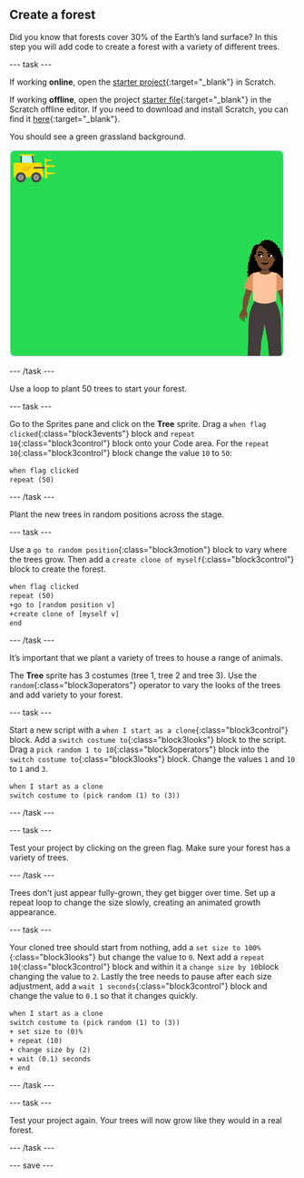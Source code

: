 ## Create a forest

Did you know that forests cover 30% of the Earth’s land surface? In this step you will add code to create a forest with a variety of different trees.

--- task ---

If working **online**, open the [starter project](http://rpf.io/p/en/projectName-on){:target="_blank"} in Scratch.

If working **offline**, open the project [starter file](http://rpf.io/p/en/projectName-get){:target="_blank"} in the Scratch offline editor. If you need to download and install Scratch, you can find it [here](https://scratch.mit.edu/download){:target="_blank"}.

You should see a green grassland background.

![starter project](images/starter_project.png)

--- /task ---

Use a loop to plant 50 trees to start your forest.

--- task ---

Go to the Sprites pane and click on the **Tree** sprite. Drag a `when flag clicked`{:class="block3events"} block and `repeat 10`{:class="block3control"} block onto your Code area. For the `repeat 10`{:class="block3control"} block change the value `10` to `50`:

```blocks3
when flag clicked
repeat (50)
```

--- /task ---

Plant the new trees in random positions across the stage.

--- task ---

Use a `go to random position`{:class="block3motion"} block to vary where the trees grow. Then add a `create clone of myself`{:class="block3control"} block to create the forest.

```blocks3
when flag clicked
repeat (50)
+go to [random position v]
+create clone of [myself v]
end
```

--- /task ---

It’s important that we plant a variety of trees to house a range of animals.

The **Tree** sprite has 3 costumes (tree 1, tree 2 and tree 3). Use the `random`{:class="block3operators"} operator to vary the looks of the trees and add variety to your forest.

--- task ---

Start a new script with a `when I start as a clone`{:class="block3control"} block. Add a `switch costume to`{:class="block3looks"} block to the script. Drag a `pick random 1 to 10`{:class="block3operators"} block into the `switch costume to`{:class="block3looks"} block. Change the values `1` and `10` to `1` and `3`.  

```blocks3
when I start as a clone
switch costume to (pick random (1) to (3))
```

--- /task ---

--- task ---

Test your project by clicking on the green flag. Make sure your forest has a variety of trees.

--- /task ---

Trees don't just appear fully-grown, they get bigger over time. Set up a repeat loop to change the size slowly, creating an animated growth appearance.

--- task ---

Your cloned tree should start from nothing, add a `set size to 100% `{:class="block3looks"} but change the value to `0`. Next add a `repeat 10`{:class="block3control"} block and within it a `change size by 10`block changing the value to `2`. Lastly the tree needs to pause after each size adjustment, add a `wait 1 seconds`{:class="block3control"} block and change the value to `0.1` so that it changes quickly.  

```blocks3
when I start as a clone
switch costume to (pick random (1) to (3))
+ set size to (0)%
+ repeat (10)
+ change size by (2)
+ wait (0.1) seconds
+ end
```

--- /task ---

--- task ---

Test your project again. Your trees will now grow like they would in a real forest.

--- /task ---

--- save ---
